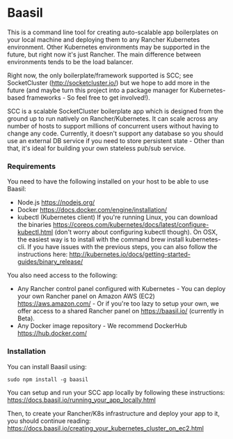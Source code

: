 # Baasil

This is a command line tool for creating auto-scalable app boilerplates on your local machine and deploying them to any Rancher Kubernetes environment.
Other Kubernetes environments may be supported in the future, but right now it's just Rancher.
The main difference between environments tends to be the load balancer.

Right now, the only boilerplate/framework supported is SCC; see SocketCluster (http://socketcluster.io/) but we hope to add more in the future (and maybe turn this project into a package manager for Kubernetes-based frameworks - So feel free to get involved!).

SCC is a scalable SocketCluster boilerplate app which is designed from the ground up to run natively on Rancher/Kubernetes.
It can scale across any number of hosts to support millions of concurrent users without having to change any code.
Currently, it doesn't support any database so you should use an external DB service if you need to store persistent state - Other than that, it's ideal for building
your own stateless pub/sub service.


### Requirements

You need to have the following installed on your host to be able to use Baasil:

- Node.js https://nodejs.org/
- Docker https://docs.docker.com/engine/installation/
- kubectl (Kubernetes client) If you're running Linux, you can download the binaries https://coreos.com/kubernetes/docs/latest/configure-kubectl.html (don't worry about configuring kubectl though). On OSX, the easiest way is to install with the command brew install kubernetes-cli. If you have issues with the previous steps, you can also follow the instructions here: http://kubernetes.io/docs/getting-started-guides/binary_release/

You also need access to the following:

- Any Rancher control panel configured with Kubernetes - You can deploy your own Rancher panel on Amazon AWS (EC2) https://aws.amazon.com/ - Or if you're too lazy to setup your own, we offer access to a shared Rancher panel on https://baasil.io/ (currently in Beta).
- Any Docker image repository - We recommend DockerHub https://hub.docker.com/


### Installation

You can install Baasil using:

```
sudo npm install -g baasil
```

You can setup and run your SCC app locally by following these instructions: https://docs.baasil.io/running_your_app_locally.html

Then, to create your Rancher/K8s infrastructure and deploy your app to it, you should continue reading: https://docs.baasil.io/creating_your_kubernetes_cluster_on_ec2.html
